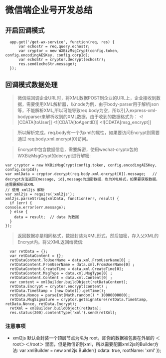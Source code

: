 # 微信端企业号开发总结

## 开启回调模式
      
      app.get('/get-wx-service', function(req, res) {
          var echostr = req.query.echostr;
          var cryptor = new WXBizMsgCrypt(config.token, config.encodingAESKey, config.corpId);
          var echoStr = cryptor.decrypt(echostr);
          res.send(echoStr.message);
      });
      


## 回调模式数据处理
> 微信端回调企业URL时，将XML数据POST到企业的URL上，企业接收到数据，需要使用XML解析器，以node为例，由于body-parser用于解析json等，不能解析XML,所以可能导致req.body为空，所以引入express-xml-bodyparser来解析收到的XML数据，由于收到的数据格式为：
        <xml> 
          <ToUserName><![CDATA[toUser]]</ToUserName>
          <AgentID><![CDATA[toAgentID]]</AgentID>
          <Encrypt><![CDATA[msg_encrypt]]</Encrypt>
        </xml>

> 所以解析完成，req.body有一个为xml的属性，如果要访问Encrypt则需要通过 req.body.xml.encrypt[0]访问。

> Encrypt中包含数据信息，需要解密，使用wechat-crypto包的WXBizMsgCrypt的decrypt进行解密:

    var cryptor = new WXBizMsgCrypt(config.token, config.encodingAESKey, config.corpId);
    var xmlData = cryptor.decrypt(req.body.xml.encrypt[0]).message;   // decrypt方法返回{message, id},message为加密数据，也为XML格式，如果要获取数据，还需要解析该XML
    // 使用 xml2js 解析
    var xml2js = require('xml2js');
    xml2js.parseString(xmlData, function(err, result) {
      if (err) {
	console.error(err.message);
      } else {
        data = result;  // data 为数据
      }
    });
> 返回数据亦是相同格式，数据封装为XML形式，然后加密，存入父XML的Encrypt内。将父XML返回给微信:


      var retData = {};
      var retDataContent = {};
      retDataContent.ToUserName = data.xml.FromUserName[0] ;
      retDataContent.FromUserName = data.xml.FromUserName[0] ;
      retDataContent.CreateTime = data.xml.CreateTime[0];
      retDataContent.MsgType = data.xml.MsgType[0] ;
      retDataContent.Content = data.xml.Content[0] ;
      var content = xmlBuilder.buildObject(retDataContent);
      retData.Encrypt = cryptor.encrypt(content) ;
      retData.TimeStamp = (new Date()).getTime();
      retData.Nonce = parseInt(Math.random() * 10000000000);
      retData.MsgSignature = cryptor.getSignature(retData.TimeStamp, retData.Nonce, retData.Encrypt);
      retXml = xmlBuilder.buildObject(retData);
      res.status(200).contentType('xml').send(retXml);
	   
### 注意事项
- xml2js 默认会封装一个顶层节点为名为 root，即你的数据被包裹在外层的 ＜root＞＜/root＞ 里面，但是微信识别xml，所以需要配置xml2js的Builder方法:
      var xmlBuilder = new xml2js.Builder({ cdata: true, rootName: 'xml' });
